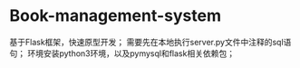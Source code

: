 # Book-management-system

基于Flask框架，快速原型开发；
需要先在本地执行server.py文件中注释的sql语句；
环境安装python3环境，以及pymysql和flask相关依赖包；

